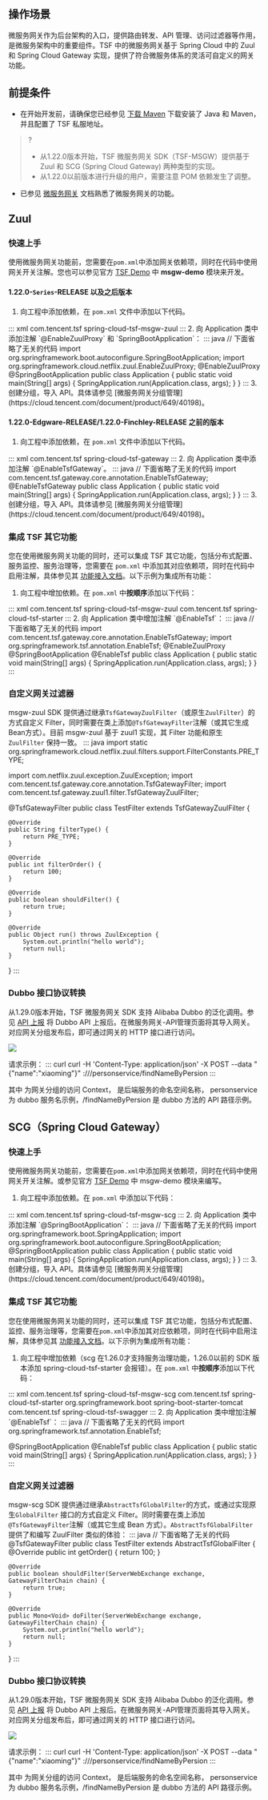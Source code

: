 ## 操作场景

微服务网关作为后台架构的入口，提供路由转发、API 管理、访问过滤器等作用，是微服务架构中的重要组件。TSF 中的微服务网关基于 Spring Cloud 中的 Zuul 和 Spring Cloud Gateway 实现，提供了符合微服务体系的灵活可自定义的网关功能。

## 前提条件

- 在开始开发前，请确保您已经参见 [下载 Maven](https://cloud.tencent.com/document/product/649/73789) 下载安装了 Java 和 Maven，并且配置了 TSF 私服地址。
> ?
> - 从1.22.0版本开始，TSF 微服务网关 SDK（TSF-MSGW）提供基于 Zuul 和 SCG (Spring Cloud Gateway) 两种类型的实现。
> - 从1.22.0以前版本进行升级的用户，需要注意 POM 依赖发生了调整。
- 已参见 [微服务网关](https://cloud.tencent.com/document/product/649/54697) 文档熟悉了微服务网关的功能。

## Zuul

### 快速上手

使用微服务网关功能前，您需要在`pom.xml`中添加网关依赖项，同时在代码中使用网关开关注解。您也可以参见官方 [TSF Demo](https://github.com/tencentyun/tsf-simple-demo) 中 **msgw-demo** 模块来开发。

#### 1.22.0-`Series`-RELEASE 以及之后版本

1. 向工程中添加依赖，在 `pom.xml` 文件中添加以下代码。
<dx-codeblock>
:::  xml
<dependency>
	<groupId>com.tencent.tsf</groupId>
	<artifactId>spring-cloud-tsf-msgw-zuul</artifactId>
	<version><!-- 调整为 SDK 最新版本号 --></version> 
</dependency>
:::
</dx-codeblock>
2. 向 Application 类中添加注解 `@EnableZuulProxy` 和 `SpringBootApplication`：
<dx-codeblock>
:::  java
// 下面省略了无关的代码
import org.springframework.boot.autoconfigure.SpringBootApplication;
import org.springframework.cloud.netflix.zuul.EnableZuulProxy;
@EnableZuulProxy
@SpringBootApplication
public class Application {
        public static void main(String[] args) {
                SpringApplication.run(Application.class, args);
        }
}
:::
</dx-codeblock>
3. 创建分组，导入 API。具体请参见 [微服务网关分组管理](https://cloud.tencent.com/document/product/649/40198)。

#### 1.22.0-Edgware-RELEASE/1.22.0-Finchley-RELEASE 之前的版本

1. 向工程中添加依赖，在 `pom.xml` 文件中添加以下代码。
<dx-codeblock>
:::  xml
<dependency>
	<groupId>com.tencent.tsf</groupId>
	<artifactId>spring-cloud-tsf-gateway</artifactId>
	<version><!-- 1.22.0 之前版本 --></version> 
</dependency>
:::
</dx-codeblock>
2. 向 Application 类中添加注解 `@EnableTsfGateway`。
<dx-codeblock>
:::  java
// 下面省略了无关的代码
import com.tencent.tsf.gateway.core.annotation.EnableTsfGateway;
@EnableTsfGateway
public class Application {
        public static void main(String[] args) {
                SpringApplication.run(Application.class, args);
        }
}
:::
</dx-codeblock>
3. 创建分组，导入 API。具体请参见 [微服务网关分组管理](https://cloud.tencent.com/document/product/649/40198)。

### 集成 TSF 其它功能

您在使用微服务网关功能的同时，还可以集成 TSF 其它功能，包括分布式配置、服务监控、服务治理等，您需要在 `pom.xml` 中添加其对应依赖项，同时在代码中启用注解，具体参见其 [功能接入文档](https://cloud.tencent.com/document/product/649/16616)。以下示例为集成所有功能：

1. 向工程中增加依赖。在 `pom.xml` 中**按顺序**添加以下代码：
<dx-codeblock>
:::  xml
<dependency>
	<groupId>com.tencent.tsf</groupId>
	<artifactId>spring-cloud-tsf-msgw-zuul</artifactId>
	<version><!-- 调整为 SDK 最新版本号 --></version> 
</dependency>
<!--TSF 其它 SDK 依赖，添加到 msgw-zuul 依赖的后面-->
<dependency>
	<groupId>com.tencent.tsf</groupId>
	<artifactId>spring-cloud-tsf-starter</artifactId>
	<version><!-- 调整为 SDK 最新版本号 --></version> 
</dependency>
:::
</dx-codeblock>
2. 向 Application 类中增加注解 `@EnableTsf`：
<dx-codeblock>
:::  java
// 下面省略了无关的代码
import com.tencent.tsf.gateway.core.annotation.EnableTsfGateway;
import org.springframework.tsf.annotation.EnableTsf;
@EnableZuulProxy
@SpringBootApplication
@EnableTsf
public class Application {
        public static void main(String[] args) {
                SpringApplication.run(Application.class, args);
        }
}
:::
</dx-codeblock>


### 自定义网关过滤器

msgw-zuul SDK 提供通过继承`TsfGatewayZuulFilter`（或原生`ZuulFilter`）的方式自定义 Filter，同时需要在类上添加`@TsfGatewayFilter`注解（或其它生成Bean方式）。目前 msgw-zuul 基于 zuul1 实现，其 Filter 功能和原生 `ZuulFilter` 保持一致。
<dx-codeblock>
:::  java
import static org.springframework.cloud.netflix.zuul.filters.support.FilterConstants.PRE_TYPE;

import com.netflix.zuul.exception.ZuulException;
import com.tencent.tsf.gateway.core.annotation.TsfGatewayFilter;
import com.tencent.tsf.gateway.zuul1.filter.TsfGatewayZuulFilter;

@TsfGatewayFilter
public class TestFilter extends TsfGatewayZuulFilter {

    @Override
    public String filterType() {
        return PRE_TYPE;
    }

    @Override
    public int filterOrder() {
        return 100;
    }

    @Override
    public boolean shouldFilter() {
        return true;
    }

    @Override
    public Object run() throws ZuulException {
        System.out.println("hello world");
        return null;
    }
}
:::
</dx-codeblock>


### Dubbo 接口协议转换

从1.29.0版本开始，TSF 微服务网关 SDK 支持 Alibaba Dubbo 的泛化调用。参见 [API 上报](https://cloud.tencent.com/document/product/649/13947#API上报) 将 Dubbo API 上报后。在微服务网关-API管理页面将其导入网关。对应网关分组发布后，即可通过网关的 HTTP 接口进行访问。

![](https://qcloudimg.tencent-cloud.cn/raw/da9f1e4da3a76cdc7e2b6395b85814c5.png)

请求示例：
<dx-codeblock>
:::  curl
curl -H 'Content-Type: application/json' -X POST --data "{\"name\":\"xiaoming\"}" <ip>:<port>/<gateway-context>/<namespace-name>/personservice/findNameByPersion
:::
</dx-codeblock>


其中 <gateway-context>  为网关分组的访问 Context，<namespace-name> 是后端服务的命名空间名称， personservice 为 dubbo 服务名示例，/findNameByPersion 是 dubbo 方法的 API 路径示例。

## SCG（Spring Cloud Gateway）

### 快速上手

使用微服务网关功能前，您需要在`pom.xml`中添加网关依赖项，同时在代码中使用网关开关注解。或参见官方 [TSF Demo](https://github.com/tencentyun/tsf-simple-demo) 中 msgw-demo 模块来编写。

1. 向工程中添加依赖。在 `pom.xml` 中添加以下代码：
<dx-codeblock>
:::  xml
<dependency>
    <groupId>com.tencent.tsf</groupId>
    <artifactId>spring-cloud-tsf-msgw-scg</artifactId>
    <version><!-- 调整为 SDK 最新版本号 --></version> 
</dependency>
:::
</dx-codeblock>
2. 向 Application 类中添加注解 `@SpringBootApplication`：
<dx-codeblock>
:::  java
// 下面省略了无关的代码
import org.springframework.boot.SpringApplication;
import org.springframework.boot.autoconfigure.SpringBootApplication;
@SpringBootApplication
public class Application {
        public static void main(String[] args) {
                SpringApplication.run(Application.class, args);
        }
}
:::
</dx-codeblock>
3. 创建分组，导入 API。具体请参见 [微服务网关分组管理](https://cloud.tencent.com/document/product/649/40198)。

### 集成 TSF 其它功能

您在使用微服务网关功能的同时，还可以集成 TSF 其它功能，包括分布式配置、监控、服务治理等，您需要在`pom.xml`中添加其对应依赖项，同时在代码中启用注解，具体参见其 [功能接入文档](https://cloud.tencent.com/document/product/649/16616)。以下示例为集成所有功能：

1. 向工程中增加依赖（scg 在1.26.0才支持服务治理功能，1.26.0以前的 SDK 版本添加 spring-cloud-tsf-starter 会报错）。在 `pom.xml` 中**按顺序**添加以下代码：
<dx-codeblock>
:::  xml
<dependency>
	<groupId>com.tencent.tsf</groupId>
	<artifactId>spring-cloud-tsf-msgw-scg</artifactId>
	<version><!-- 调整为 SDK 最新版本号 --></version>
</dependency>
<!--TSF 其它 SDK 依赖，添加到 msgw-scg 依赖的后面-->
<dependency>
	<groupId>com.tencent.tsf</groupId>
	<artifactId>spring-cloud-tsf-starter</artifactId>
	<exclusions>
		<exclusion>
			<groupId>org.springframework.boot</groupId>
			<artifactId>spring-boot-starter-tomcat</artifactId>
		</exclusion>
		<exclusion>
			<groupId>com.tencent.tsf</groupId>
			<artifactId>spring-cloud-tsf-swagger</artifactId>
		</exclusion>
	</exclusions>
</dependency>
:::
</dx-codeblock>
2. 向 Application 类中增加注解 `@EnableTsf`：
<dx-codeblock>
:::  java
// 下面省略了无关的代码
import org.springframework.tsf.annotation.EnableTsf;

@SpringBootApplication
@EnableTsf
public class Application {
        public static void main(String[] args) {
                SpringApplication.run(Application.class, args);
        }
}
:::
</dx-codeblock>



### 自定义网关过滤器

msgw-scg SDK 提供通过继承`AbstractTsfGlobalFilter`的方式，或通过实现原生`GlobalFilter` 接口的方式自定义 Filter。同时需要在类上添加`@TsfGatewayFilter`注解（或其它生成 Bean 方式）。`AbstractTsfGlobalFilter` 提供了和编写 ZuulFilter 类似的体验：
<dx-codeblock>
:::  java
// 下面省略了无关的代码
@TsfGatewayFilter
public class TestFilter extends AbstractTsfGlobalFilter {
    @Override
    public int getOrder() {
        return 100;
    }

    @Override
    public boolean shouldFilter(ServerWebExchange exchange, GatewayFilterChain chain) {
        return true;
    }

    @Override
    public Mono<Void> doFilter(ServerWebExchange exchange, GatewayFilterChain chain) {
        System.out.println("hello world");
        return null;
    }
}
:::
</dx-codeblock>


### Dubbo 接口协议转换

从1.29.0版本开始，TSF 微服务网关 SDK 支持 Alibaba Dubbo 的泛化调用。参见 [API 上报](https://cloud.tencent.com/document/product/649/13947#API上报) 将 Dubbo API 上报后。在微服务网关-API管理页面将其导入网关。对应网关分组发布后，即可通过网关的 HTTP 接口进行访问。

![](https://qcloudimg.tencent-cloud.cn/raw/30d690d2a6028d1faf498a083cb9fa5e.png)

请求示例：
<dx-codeblock>
:::  curl
curl -H 'Content-Type: application/json' -X POST --data "{\"name\":\"xiaoming\"}" <ip>:<port>/<gateway-context>/<namespace-name>/personservice/findNameByPersion
:::
</dx-codeblock>


其中 <gateway-context>  为网关分组的访问 Context，<namespace-name> 是后端服务的命名空间名称， personservice 为 dubbo 服务名示例，/findNameByPersion 是 dubbo 方法的 API 路径示例。

